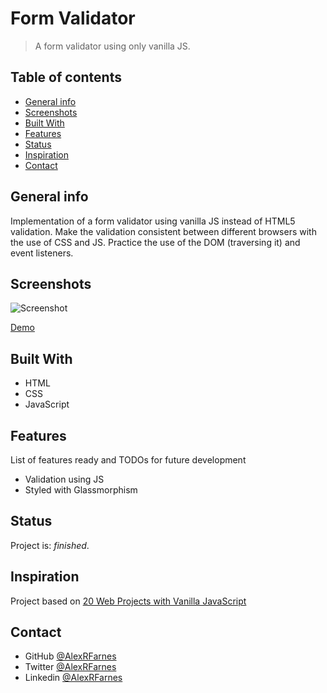 # Form Validator

> A form validator using only vanilla JS.

## Table of contents

- [General info](#general-info)
- [Screenshots](#screenshots)
- [Built With](#built-with)
- [Features](#features)
- [Status](#status)
- [Inspiration](#inspiration)
- [Contact](#contact)

## General info

Implementation of a form validator using vanilla JS instead of HTML5 validation. Make the validation consistent between different browsers with the use of CSS and JS. Practice the use of the DOM (traversing it) and event listeners.

## Screenshots

![Screenshot](https://user-images.githubusercontent.com/57517804/112575271-f9769180-8e2a-11eb-99cc-47131d0dff2d.png)

[Demo](https://happy-volhard-6eee37.netlify.app/)

## Built With

- HTML
- CSS
- JavaScript

## Features

List of features ready and TODOs for future development

- Validation using JS
- Styled with Glassmorphism

## Status

Project is: _finished_.

## Inspiration

Project based on [20 Web Projects with Vanilla JavaScript](https://www.udemy.com/course/web-projects-with-vanilla-javascript/)

## Contact

- GitHub [@AlexRFarnes](https://github.com/AlexRFarnes)
- Twitter [@AlexRFarnes](https://twitter.com/alexrfarnes)
- Linkedin [@AlexRFarnes](https://www.linkedin.com/in/alexrfarnes/)
